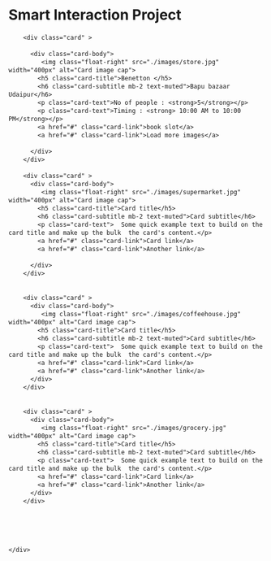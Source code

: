 <!DOCTYPE html>
<html>
<head>
	<title>project</title>
	<link rel="stylesheet" href="https://maxcdn.bootstrapcdn.com/bootstrap/4.0.0/css/bootstrap.min.css" integrity="sha384-Gn5384xqQ1aoWXA+058RXPxPg6fy4IWvTNh0E263XmFcJlSAwiGgFAW/dAiS6JXm" crossorigin="anonymous">
</head>
<body>
	<div class="container my-3 ">
		<h1 class="text-center">Smart Interaction Project</h1>


		<div class="card" >

		  <div class="card-body">
		  	 <img class="float-right" src="./images/store.jpg"  width="400px" alt="Card image cap">
		    <h5 class="card-title">Benetton	</h5>
		    <h6 class="card-subtitle mb-2 text-muted">Bapu bazaar Udaipur</h6>
		    <p class="card-text">No of people : <strong>5</strong></p>
		    <p class="card-text">Timing : <strong> 10:00 AM to 10:00 PM</strong></p>
		    <a href="#" class="card-link">book slot</a>
		    <a href="#" class="card-link">Load more images</a>

		  </div>
		</div>

		<div class="card" >
		  <div class="card-body">
		  	 <img class="float-right" src="./images/supermarket.jpg" width="400px" alt="Card image cap">
		    <h5 class="card-title">Card title</h5>
		    <h6 class="card-subtitle mb-2 text-muted">Card subtitle</h6>
		    <p class="card-text">  Some quick example text to build on the card title and make up the bulk  the card's content.</p>
		    <a href="#" class="card-link">Card link</a>
		    <a href="#" class="card-link">Another link</a>

		  </div>
		</div>


		<div class="card" >
		  <div class="card-body">
		  	 <img class="float-right" src="./images/coffeehouse.jpg" width="400px" alt="Card image cap">
		    <h5 class="card-title">Card title</h5>
		    <h6 class="card-subtitle mb-2 text-muted">Card subtitle</h6>
		    <p class="card-text">  Some quick example text to build on the card title and make up the bulk  the card's content.</p>
		    <a href="#" class="card-link">Card link</a>
		    <a href="#" class="card-link">Another link</a>
		  </div>
		</div>


		<div class="card" >
		  <div class="card-body">
		  	 <img class="float-right" src="./images/grocery.jpg" width="400px" alt="Card image cap">
		    <h5 class="card-title">Card title</h5>
		    <h6 class="card-subtitle mb-2 text-muted">Card subtitle</h6>
		    <p class="card-text">  Some quick example text to build on the card title and make up the bulk  the card's content.</p>
		    <a href="#" class="card-link">Card link</a>
		    <a href="#" class="card-link">Another link</a>
		  </div>
		</div>





	</div>
</body>
<script src="https://code.jquery.com/jquery-3.2.1.slim.min.js" integrity="sha384-KJ3o2DKtIkvYIK3UENzmM7KCkRr/rE9/Qpg6aAZGJwFDMVNA/GpGFF93hXpG5KkN" crossorigin="anonymous"></script>
<script src="https://cdnjs.cloudflare.com/ajax/libs/popper.js/1.12.9/umd/popper.min.js" integrity="sha384-ApNbgh9B+Y1QKtv3Rn7W3mgPxhU9K/ScQsAP7hUibX39j7fakFPskvXusvfa0b4Q" crossorigin="anonymous"></script>
<script src="https://maxcdn.bootstrapcdn.com/bootstrap/4.0.0/js/bootstrap.min.js" integrity="sha384-JZR6Spejh4U02d8jOt6vLEHfe/JQGiRRSQQxSfFWpi1MquVdAyjUar5+76PVCmYl" crossorigin="anonymous"></script>
</html>

